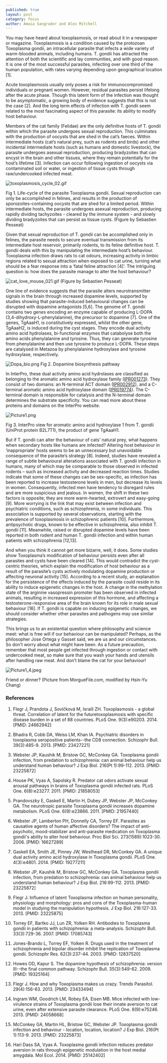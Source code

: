 ```yaml
---
published: true
layout: post
category: focus
author: Amaia Sangrador and Alex Mitchell
---
```

You may have heard about toxoplasmosis, or read about it in a newspaper or magazine. Toxoplasmosis is a condition caused by the protozoan Toxoplasma gondii, an intracellular parasite that infects a wide variety of warm-blooded animals, including humans. T. gondii has attracted the attention of both the scientific and lay communities, and with good reason. It is one of the most successful parasites, infecting over one third of the human population, with rates varying depending upon geographical location [1].

Acute toxoplasmosis usually only poses a risk for immunocompromised individuals or pregnant women. However, residual parasites persist lifelong after the acute phase. Though this latent form of the infection was thought to be asymptomatic, a growing body of evidence suggests that this is not the case [2]. And the long term effects of infection with T. gondii seem related to the most fascinating aspect of this parasite: its ability to modify host behaviour.

Members of the cat family (Felidae) are the only definitive hosts of T. gondii within which the parasite undergoes sexual reproduction. This culminates with the production of oocysts that are shed in the cat’s faeces. Within intermediate hosts (cat’s natural prey, such as rodents and birds)  and other incidental intermediate hosts (such as humans and domestic livestock), the parasite undergoes asexual reproduction, producing bradyzoites that can encyst in the brain and other tissues, where they remain potentially for the host’s lifetime [3]. Infection can occur following ingestion of oocysts via contaminated soil or water, or ingestion of tissue cysts through raw/undercooked infected meat.

![toxoplasmosis_cycle_02.gif]({{site.baseurl}}/assets/media/images/posts/toxoplasmosis_cycle_02.gif)


Fig 1. Life-cycle of the parasite Toxoplasma gondii. Sexual reproduction can only be accomplished in felines, and results in the production of sporozoites-containing oocysts that are shed for a limited period. Within intermediate hosts, the parasite undergoes asexual reproduction, producing rapidly dividing tachyzoites - cleared by the immune system - and slowly dividing bradyzoites that can persist as tissue cysts. (Figure by Sebastien Pesseat)  



Given that sexual reproduction of T. gondii can be accomplished only in felines, the parasite needs to secure eventual transmission from its intermediate host reservoir, primarily rodents, to its feline definitive host. T. gondii deals with this by manipulating the intermediate host’s behaviour. Toxoplasma infection draws rats to cat odours, increasing activity in limbic regions related to sexual attraction when exposed to cat urine, turning what should be a fear response into a ‘fatal feline attraction [4]'. The intriguing question is: how does the parasite manage to alter the host behaviour? 

![cat_love_mouse_021.gif]({{site.baseurl}}/assets/media/images/posts/cat_love_mouse_021.gif)
(Figure by Sebastien Pesseat)


One line of evidence suggests that the parasite alters neurotransmitter signals in the brain through increased dopamine levels, supported by studies showing that parasite-induced behavioural changes can be disrupted with dopamine antagonists [5,6]. The genome of T. gondii contains two genes encoding an enzyme capable of producing L-DOPA (3,4-dihydroxy-L-phenylalanine), the precursor to dopamine [7]. One of the genes, TgAaaH1, is constitutively expressed, whilst the other gene, TgAaaH2, is induced during the cyst stages. They encode dual activity amino acid hydrolases, bi-functional enzymes that catabolyse both the amino acids phenylalanine and tyrosine. Thus, they can generate tyrosine from phenylalanine and then use tyrosine to produce L-DOPA. These steps are catalysed in Metazoa by phenylalanine hydroxylase and tyrosine hydroxylase, respectively.


![Dopa_bio.png]({{site.baseurl}}/assets/media/images/posts/Dopa_bio.png)
Fig 2. Dopamine biosynthesis pathway

In InterPro, these dual activity amino acid hydrolases are classified as belonging to the aromatic amino acid hydroxylase family ([IPR001273](http://www.ebi.ac.uk/interpro/entry/IPR001273)). They consist of two domains: an N-terminal ACT domain ([IPR002912](http://www.ebi.ac.uk/interpro/entry/IPR002912)), and a C-terminal aromatic amino acid hydroxylase domain ([IPR019774](http://www.ebi.ac.uk/interpro/entry/IPR019774)). The C-terminal domain is responsible for catalysis and the N-terminal domain determines the substrate specificity. You can read more about these proteins and domains on the InterPro website.


![Picture1.png]({{site.baseurl}}/assets/media/images/posts/Picture1.png)


Fig 3. InterPro view for aromatic amino acid hydroxylase 1 from T. gondii 
(UniProt protein B2L7T1), the product of gene TgAaaH1.


But if T. gondii can alter the behaviour of cats’ natural prey, what happens when secondary hosts like humans are infected? Altering host behaviour in ‘inappropriate’ hosts seems to be an unnecessary but unavoidable consequence of the parasite’s strategy [8]. Indeed, studies have revealed a range of subtle behavioural alterations associated with T. gondii infection in humans, many of which may be comparable to those observed in infected rodents – such as increased activity and decreased reaction times. Studies indicate that some of these changes can be sex-specific, as infection has been reported to increase testosterone levels in men, but decrease its levels in women. Consequently, infected men have tendency to disregard rules and are more suspicious and jealous. In women, the shift in these two factors is opposite; they are more warm-hearted, extrovert and easy-going [9]. More worrying is the link that may exist between infection and psychiatric conditions, such as schizophrenia, in some individuals. This association is supported by several observations, starting with the prevalence of toxoplasmosis in schizophrenic patients [10]. Furthermore, antipsychotic drugs, known to be effective in schizophrenia, also inhibit T. gondii [11]. Meanwhile, raised or disrupted dopamine levels have been reported in both rodent and human T. gondii infection and within human patients with schizophrenia [12,13]. 

And when you think it cannot get more bizarre, well, it does. Some studies show Toxoplasma’s modification of behaviour persists even after all parasites and cysts have been cleared [14]. This would contradict the cyst-centric theories, which explain the modification of host behaviour as a result of the parasite’s cysts actively modulating dopamine production or affecting neuronal activity [15].  According to a recent study, an explanation for the persistence of the effects induced by the parasite could reside in its ability to induce epigenetic changes in the host. A change in the  methylation state of the arginine vasopressin promoter has been observed in infected animals, resulting in increased expression of this hormone, and affecting a testosterone-responsive area of the brain known for its role in male sexual behaviour [16].  If T. gondii is capable on inducing epigenetic changes, we should consider whether other parasites and pathogens may use similar strategies.

This brings us to an existential question where philosophy and science meet: what is free will if our behaviour can be manipulated? Perhaps, as the philosopher Jose Ortega y Gasset said, we are us and our circumstances. So don’t worry about what might have been. As a future precaution, remember that most people get infected through ingestion or contact with undercooked meat, so make sure that you wash your hands and utensils after handling raw meat. And don’t blame the cat for your behaviour!

![Picture1_4.jpeg]({{site.baseurl}}/assets/media/images/posts/Picture1_4.jpeg)


Friend or dinner?
(Picture from MorgueFile.com, modified by Hsin-Yu Chang)


### References

1. Flegr J, Prandota J, Sovičková M, Israili ZH. Toxoplasmosis - a global threat. Correlation of latent for the futuretoxoplasmosis with specific disease burden in a set of 88 countries. PLoS One. 9(3):e90203. 2014. [PMID: 24662942]

2. Bhadra R, Cobb DA, Weiss LM, Khan IA. Psychiatric disorders in toxoplasma seropositive patients--the CD8 connection. Schizophr Bull. 39(3):485-9. 2013. [PMID: 23427221]

3. Webster JP, Kaushik M, Bristow GC, McConkey GA. Toxoplasma gondii infection, from predation to schizophrenia: can animal behaviour help us understand human behaviour? J Exp Biol. 216(Pt 1):99-112. 2013. [PMID: 23225872]

4. House PK, Vyas A, Sapolsky R. Predator cat odors activate sexual arousal pathways in brains of Toxoplasma gondii infected rats. PLoS One. 6(8):e23277. 2011. [PMID: 21858053]

5. Prandovszky E, Gaskell E, Martin H, Dubey JP, Webster JP, McConkey GA. The neurotropic parasite Toxoplasma gondii increases dopamine metabolism. PLoS One. 6(9):e23866. 2011. [PMID: 21957440]

6. Webster JP, Lamberton PH, Donnelly CA, Torrey EF. Parasites as causative agents of human affective disorders? The impact of anti-psychotic, mood-stabilizer and anti-parasite medication on Toxoplasma gondii's ability to alter host behaviour. Proc Biol Sci. 273(1589):1023-30. 2006. [PMID: 16627289]

7. Gaskell EA, Smith JE, Pinney JW, Westhead DR, McConkey GA. A unique dual activity amino acid hydroxylase in Toxoplasma gondii. PLoS One. 4(3):e4801. 2014. [PMID: 19277211]

8. Webster JP, Kaushik M, Bristow GC, McConkey GA. Toxoplasma gondii infection, from predation to schizophrenia: can animal behaviour help us understand human behaviour? J Exp Biol. 216:99-112. 2013. [PMID: 23225872]

9. Flegr J. Influence of latent Toxoplasma infection on human personality, physiology and morphology: pros and cons of the Toxoplasma-human model in studying the manipulation hypothesis. J Exp Biol. 216:127-33. 2013. [PMID: 23225875]

10. Torrey EF, Bartko JJ, Lun ZR, Yolken RH. Antibodies to Toxoplasma gondii in patients with schizophrenia: a meta-analysis. Schizophr Bull. 33(3):729-36. 2007. [PMID: 17085743]

11. Jones-Brando L, Torrey EF, Yolken R. Drugs used in the treatment of schizophrenia and bipolar disorder inhibit the replication of Toxoplasma gondii. Schizophr Res. 62(3):237-44. 2003. [PMID: 12837520]

12. Howes OD, Kapur S. The dopamine hypothesis of schizophrenia: version III--the final common pathway. Schizophr Bull. 35(3):549-62. 2009. [PMID: 19325164]

13. Flegr J. How and why Toxoplasma makes us crazy. Trends Parasitol. 29(4):156-63. 2013. [PMID: 23433494]

14. Ingram WM, Goodrich LM, Robey EA, Eisen MB. Mice infected with low-virulence strains of Toxoplasma gondii lose their innate aversion to cat urine, even after extensive parasite clearance. PLoS One. 8(9):e75246. 2013. [PMID: 24058668]

15. McConkey GA, Martin HL, Bristow GC, Webster JP. Toxoplasma gondii infection and behaviour - location, location, location? J Exp Biol. 216(Pt 1):113-9. 2013. [PMID: 23225873]

16. Hari Dass SA, Vyas A. Toxoplasma gondii infection reduces predator aversion in rats through epigenetic modulation in the host medial amygdala. Mol Ecol. 2014. [PMID: 25142402]
